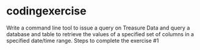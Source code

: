 # codingexercise
Write a command line tool to issue a query on Treasure Data and query a database and table to retrieve the values of a specified set of columns in a specified date/time range.
Steps to complete the exercise
#1 
